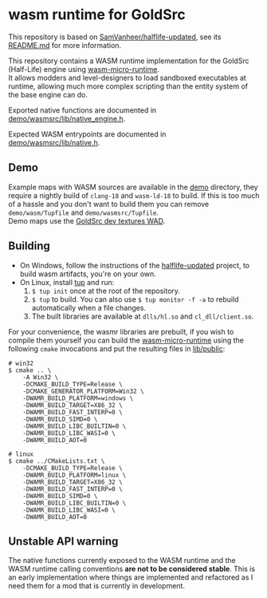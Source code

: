 # wasm runtime for GoldSrc
This repository is based on [SamVanheer/halflife-updated][1], see its
[README.md][2] for more information.

This repository contains a WASM runtime implementation for the GoldSrc
(Half-Life) engine using [wasm-micro-runtime][3].  
It allows modders and level-designers to load sandboxed executables at runtime,
allowing much more complex scripting than the entity system of the base engine
can do.

Exported native functions are documented in [demo/wasmsrc/lib/native_engine.h](demo/wasmsrc/lib/native_engine.h).

Expected WASM entrypoints are documented in  [demo/wasmsrc/lib/native.h](demo/wasmsrc/lib/native.h).

## Demo
Example maps with WASM sources are available in the [demo](./demo) directory,
they require a nightly build of `clang-18` and `wasm-ld-18` to build. If this
is too much of a hassle and you don't want to build them you can remove
`demo/wasm/Tupfile` and `demo/wasmsrc/Tupfile`.  
Demo maps use the [GoldSrc dev textures WAD][4].

## Building
- On Windows, follow the instructions of the [halflife-updated][1] project, to
  build wasm artifacts, you're on your own.
- On Linux, install [tup](https://gittup.org/tup/) and run:
    1. `$ tup init` once at the root of the repository.
    2. `$ tup` to build. You can also use `$ tup monitor -f -a` to rebuild
       automatically when a file changes.
    3. The built libraries are available at `dlls/hl.so` and
       `cl_dll/client.so`.

For your convenience, the wasmr libraries are prebuilt, if you wish to compile
them yourself you can build the [wasm-micro-runtime][3] using the following
`cmake` invocations and put the resulting files in [lib/public](lib/public):

```
# win32
$ cmake .. \
    -A Win32 \
    -DCMAKE_BUILD_TYPE=Release \
    -DCMAKE_GENERATOR_PLATFORM=Win32 \
    -DWAMR_BUILD_PLATFORM=windows \
    -DWAMR_BUILD_TARGET=X86_32 \
    -DWAMR_BUILD_FAST_INTERP=0 \
    -DWAMR_BUILD_SIMD=0 \
    -DWAMR_BUILD_LIBC_BUILTIN=0 \
    -DWAMR_BUILD_LIBC_WASI=0 \
    -DWAMR_BUILD_AOT=0

# linux
$ cmake ../CMakeLists.txt \
    -DCMAKE_BUILD_TYPE=Release \
    -DWAMR_BUILD_PLATFORM=linux \
    -DWAMR_BUILD_TARGET=X86_32 \
    -DWAMR_BUILD_FAST_INTERP=0 \
    -DWAMR_BUILD_SIMD=0 \
    -DWAMR_BUILD_LIBC_BUILTIN=0 \
    -DWAMR_BUILD_LIBC_WASI=0 \
    -DWAMR_BUILD_AOT=0
```

## Unstable API warning
The native functions currently exposed to the WASM runtime and the WASM runtime
calling conventions **are not to be considered stable**.
This is an early implementation where things are implemented and refactored as
I need them for a mod that is currently in development.

[1]: https://github.com/SamVanheer/halflife-updated
[2]: https://github.com/SamVanheer/halflife-updated/blob/master/README.md
[3]: https://github.com/bytecodealliance/wasm-micro-runtime
[4]: https://gamebanana.com/mods/6694
